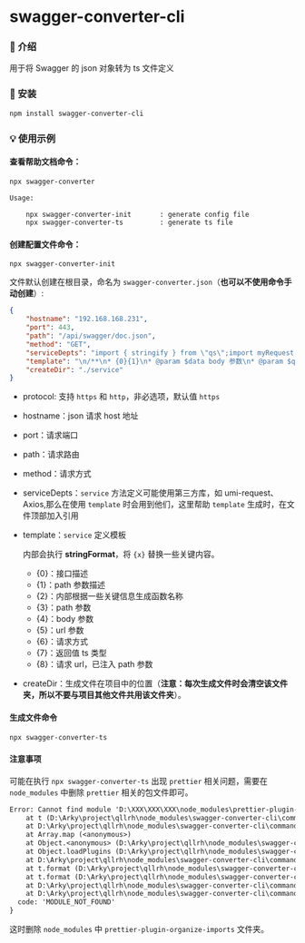 # swagger-converter-cli
### 📖 介绍
用于将 Swagger 的 json 对象转为 ts 文件定义
### 🔨 安装
``` txt
npm install swagger-converter-cli
```
### 💡 使用示例
#### 查看帮助文档命令：
``` txt
npx swagger-converter
```
``` txt
Usage:

    npx swagger-converter-init       : generate config file
    npx swagger-converter-ts         : generate ts file

```
#### 创建配置文件命令：
```
npx swagger-converter-init
```
文件默认创建在根目录，命名为 `swagger-converter.json`（**也可以不使用命令手动创建**）:
``` json
{
    "hostname": "192.168.168.231",
    "port": 443,
    "path": "/api/swagger/doc.json",
    "method": "GET",
    "serviceDepts": "import { stringify } from \"qs\";import myRequest from \"@/utils/myRequest\";\nimport { RequestOptionsWithResponse } from \"umi-request\";",
    "template": "\n/**\n* {0}{1}\n* @param $data body 参数\n* @param $queryString url参数\n*/\nexport async function {2}({3}$data?:{4},$queryString?:{5}, options?: Omit<RequestOptionsWithResponse,'data'>) {\n    return myRequest.{6}<{7}>(`{8}` + '?' + stringify($queryString), {\n        data: $data,\n        ...options\n    });\n}\n",
    "createDir": "./service"
}
```
- protocol: 支持 `https` 和 `http`，非必选项，默认值 `https`
- hostname：json 请求 host 地址
- port：请求端口
- path：请求路由
- method：请求方式
- serviceDepts：`service` 方法定义可能使用第三方库，如 umi-request、Axios,那么在使用 `template` 时会用到他们，这里帮助 `template` 生成时，在文件顶部加入引用
- template：`service` 定义模板

  内部会执行 **stringFormat**，将 `{x}` 替换一些关键内容。
  - {0}：接口描述
  - {1}：path 参数描述
  - {2}：内部根据一些关键信息生成函数名称
  - {3}：path 参数
  - {4}：body 参数
  - {5}：url 参数
  - {6}：请求方式
  - {7}：返回值 ts 类型
  - {8}：请求 url，已注入 path 参数
- createDir：生成文件在项目中的位置（**注意：每次生成文件时会清空该文件夹，所以不要与项目其他文件共用该文件夹**）。
#### 生成文件命令
``` txt
npx swagger-converter-ts
```
#### 注意事项
可能在执行 `npx swagger-converter-ts` 出现 `prettier` 相关问题，需要在 `node_modules` 中删除 `prettier` 相关的包文件即可。
``` txt
Error: Cannot find module 'D:\XXX\XXX\XXX\node_modules\prettier-plugin-organize-imports\index.js'
    at t (D:\Arky\project\qllrh\node_modules\swagger-converter-cli\commands\converter.js:66:1834263)
    at D:\Arky\project\qllrh\node_modules\swagger-converter-cli\commands\converter.js:24:622393
    at Array.map (<anonymous>)
    at Object.<anonymous> (D:\Arky\project\qllrh\node_modules\swagger-converter-cli\commands\converter.js:24:622350)
    at Object.loadPlugins (D:\Arky\project\qllrh\node_modules\swagger-converter-cli\commands\converter.js:24:226859)
    at D:\Arky\project\qllrh\node_modules\swagger-converter-cli\commands\converter.js:24:622962
    at t.format (D:\Arky\project\qllrh\node_modules\swagger-converter-cli\commands\converter.js:3:365107)
    at t.format (D:\Arky\project\qllrh\node_modules\swagger-converter-cli\commands\converter.js:3:365107)
    at D:\Arky\project\qllrh\node_modules\swagger-converter-cli\commands\converter.js:3:373978
    at D:\Arky\project\qllrh\node_modules\swagger-converter-cli\commands\converter.js:3:372450 {
  code: 'MODULE_NOT_FOUND'
}
```
这时删除 `node_modules` 中 `prettier-plugin-organize-imports` 文件夹。
